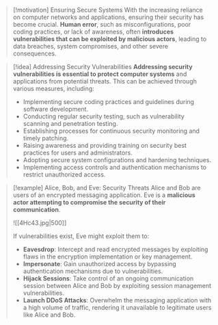 > [!motivation] Ensuring Secure Systems
> With the increasing reliance on computer networks and applications, ensuring their security has become crucial. **Human error**, such as misconfigurations, poor coding practices, or lack of awareness, often **introduces vulnerabilities that can be exploited by malicious actors**, leading to data breaches, system compromises, and other severe consequences.

> [!idea] Addressing Security Vulnerabilities
> **Addressing security vulnerabilities is essential to protect computer systems** and applications from potential threats. This can be achieved through various measures, including:
> 
> - Implementing secure coding practices and guidelines during software development.
> - Conducting regular security testing, such as vulnerability scanning and penetration testing.
> - Establishing processes for continuous security monitoring and timely patching.
> - Raising awareness and providing training on security best practices for users and administrators.
> - Adopting secure system configurations and hardening techniques.
> - Implementing access controls and authentication mechanisms to restrict unauthorized access.

> [!example] Alice, Bob, and Eve: Security Threats
> Alice and Bob are users of an encrypted messaging application. Eve is a **malicious actor attempting to compromise the security of their communication**.
> 
> ![[4Hc43.jpg|500]]
>
> If vulnerabilities exist, Eve might exploit them to:
>
> - **Eavesdrop**: Intercept and read encrypted messages by exploiting flaws in the encryption implementation or key management.
> - **Impersonate**: Gain unauthorized access by bypassing authentication mechanisms due to vulnerabilities.
> - **Hijack Sessions**: Take control of an ongoing communication session between Alice and Bob by exploiting session management vulnerabilities.
> - **Launch DDoS Attacks**: Overwhelm the messaging application with a high volume of traffic, rendering it unavailable to legitimate users like Alice and Bob.


